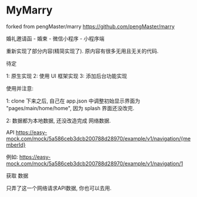 # MyMarry
forked from pengMaster/marry
https://github.com/pengMaster/marry

婚礼邀请函 - 婚柬 - 微信小程序 - 小程序端

重新实现了部分内容(精简实现了). 原内容有很多无用且无关的代码.


待定

1: 原生实现
2: 使用 UI 框架实现
3: 添加后台功能实现

使用并注意:

1: clone 下来之后, 自己在 app.json 中调整初始显示界面为 "pages/main/home/home", 因为 splash 界面还没改完.

2: 数据都为本地数据, 还没改造完成 网络数据. 

API
https://easy-mock.com/mock/5a586ceb3dcb200788d28970/example/v1/navigation/{memberId}

例如:
https://easy-mock.com/mock/5a586ceb3dcb200788d28970/example/v1/navigation/1

获取 数据

只弄了这一个网络请求API数据, 你也可以去用.

